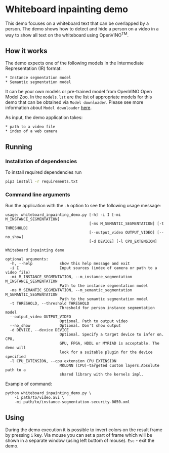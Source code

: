 # Whiteboard inpainting demo

This demo focuses on a whiteboard text that can be overlapped by a person.
The demo shows how to detect and hide a person on a video in a way to show all
text on the whiteboard using OpenVINO<sup>TM</sup>.

## How it works

The demo expects one of the following models in the Intermediate Representation (IR) format:

    * Instance segmentation model
    * Semantic segmentation model

It can be your own models or pre-trained model from OpenVINO Open Model Zoo.
In the `models.lst` are the list of appropriate models for this demo that can
be obtained via `Model downloader`. Please see more information about
`Model downloader` [here](../../../tools/downloader/README.md).

As input, the demo application takes:

    * path to a video file
    * index of a web camera

## Running

### Installation of dependencies

To install required dependencies run

```bash
pip3 install -r requirements.txt
```

### Command line arguments

Run the application with the `-h` option to see the following usage message:

```
usage: whiteboard_inpainting_demo.py [-h] -i I [-mi M_INSTANCE_SEGMENTATION]
                                     [-ms M_SEMANTIC_SEGMENTATION] [-t THRESHOLD]
                                     [--output_video OUTPUT_VIDEO] [--no_show]
                                     [-d DEVICE] [-l CPU_EXTENSION]

Whiteboard inpainting demo

optional arguments:
  -h, --help            show this help message and exit
  -i I                  Input sources (index of camera or path to a video file)
  -mi M_INSTANCE_SEGMENTATION, --m_instance_segmentation M_INSTANCE_SEGMENTATION
                        Path to the instance segmentation model
  -ms M_SEMANTIC_SEGMENTATION, --m_semantic_segmentation M_SEMANTIC_SEGMENTATION
                        Path to the semantic segmentation model
  -t THRESHOLD, --threshold THRESHOLD
                        Threshold for person instance segmentation model
  --output_video OUTPUT_VIDEO
                        Optional. Path to output video
  --no_show             Optional. Don't show output
  -d DEVICE, --device DEVICE
                        Optional. Specify a target device to infer on. CPU,
                        GPU, FPGA, HDDL or MYRIAD is acceptable. The demo will
                        look for a suitable plugin for the device specified
  -l CPU_EXTENSION, --cpu_extension CPU_EXTENSION
                        MKLDNN (CPU)-targeted custom layers.Absolute path to a
                        shared library with the kernels impl.
```

Example of command:

```
python whiteboard_inpainting_demo.py \
    -i path/to/video.avi \
    -mi path/to/instance-segmentation-security-0050.xml
```

## Using

During the demo execution it is possible to invert colors on the result frame
by pressing `i` key. Via mouse you can set a part of frame which will be shown
in a separate window (using left buttom of mouse). `Esc` - exit the demo.

